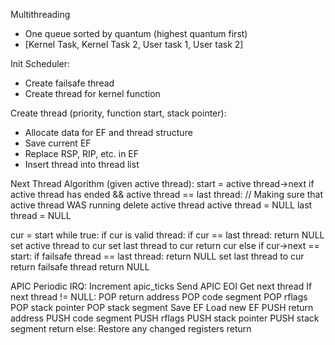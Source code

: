Multithreading
- One queue sorted by quantum (highest quantum first)
- [Kernel Task, Kernel Task 2, User task 1, User task 2]

Init Scheduler:
- Create failsafe thread
- Create thread for kernel function

Create thread (priority, function start, stack pointer):
- Allocate data for EF and thread structure
- Save current EF
- Replace RSP, RIP, etc. in EF
- Insert thread into thread list

Next Thread Algorithm (given active thread):
start = active thread->next
if active thread has ended && active thread == last thread: // Making sure that active thread WAS running
    delete active thread
    active thread = NULL
    last thread = NULL

cur = start
while true:
    if cur is valid thread:
        if cur == last thread:
            return NULL
        set active thread to cur
        set last thread to cur
        return cur
    else if cur->next == start:
        if failsafe thread == last thread:
            return NULL
        set last thread to cur
        return failsafe thread
return NULL

APIC Periodic IRQ:
Increment apic_ticks
Send APIC EOI
Get next thread
If next thread != NULL:
    POP return address
    POP code segment
    POP rflags
    POP stack pointer
    POP stack segment
    Save EF
    Load new EF
    PUSH return address
    PUSH code segment
    PUSH rflags
    PUSH stack pointer
    PUSH stack segment
    return
else:
    Restore any changed registers
    return
